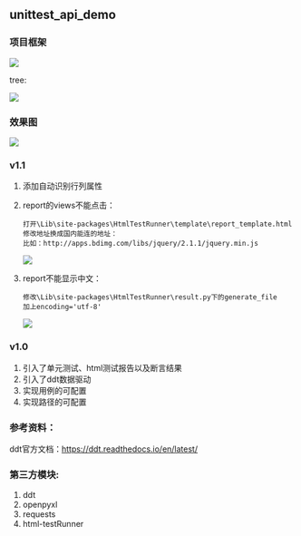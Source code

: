 ## unittest_api_demo
### 项目框架

![](https://cdn.jsdelivr.net/gh/hongcyu/image/images/frame2.png)

tree:

![](https://cdn.jsdelivr.net/gh/hongcyu/image/images/test_tree1.png)

### 效果图

![](https://cdn.jsdelivr.net/gh/hongcyu/image/images/test_report3.png)

### v1.1

1. 添加自动识别行列属性

2. report的views不能点击：

   ```
   打开\Lib\site-packages\HtmlTestRunner\template\report_template.html
   修改地址换成国内能连的地址：
   比如：http://apps.bdimg.com/libs/jquery/2.1.1/jquery.min.js
   ```

   ![](https://cdn.jsdelivr.net/gh/hongcyu/image/images/test_report1.png)

3. report不能显示中文：

   ```
   修改\Lib\site-packages\HtmlTestRunner\result.py下的generate_file
   加上encoding='utf-8'
   ```

   ![](https://cdn.jsdelivr.net/gh/hongcyu/image/images/test_report4.png)





### v1.0

1. 引入了单元测试、html测试报告以及断言结果
3. 引入了ddt数据驱动
4. 实现用例的可配置
5. 实现路径的可配置



### 参考资料：

ddt官方文档：https://ddt.readthedocs.io/en/latest/

### 第三方模块:

1. ddt
2. openpyxl
3. requests
4. html-testRunner

